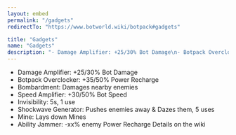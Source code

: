 ```yaml
---
layout: embed
permalink: "/gadgets"
redirectTo: "https://www.botworld.wiki/botpack#gadgets"

title: "Gadgets"
name: "Gadgets"
description: "- Damage Amplifier: +25/30% Bot Damage\n- Botpack Overclocker: +35/50% Power Recharge\n- Bombardment: Damages nearby enemies\n- Speed Amplifier: +30/50% Bot Speed\n- Invisibility: 5s, 1 use\n- Shockwave Generator: Pushes enemies away & Dazes them, 5 uses\n- Mine: Lays down Mines\n- Ability Jammer: -xx% enemy Power Recharge\nDetails on the wiki"
---
```

- Damage Amplifier: +25/30% Bot Damage
- Botpack Overclocker: +35/50% Power Recharge
- Bombardment: Damages nearby enemies
- Speed Amplifier: +30/50% Bot Speed
- Invisibility: 5s, 1 use
- Shockwave Generator: Pushes enemies away & Dazes them, 5 uses
- Mine: Lays down Mines
- Ability Jammer: -xx% enemy Power Recharge
Details on the wiki
